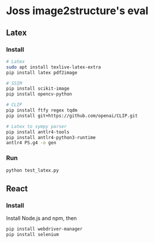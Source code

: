 # Joss image2structure's eval

## Latex

### Install
```bash
# Latex
sudo apt install texlive-latex-extra
pip install latex pdf2image

# SSIM
pip install scikit-image
pip install opencv-python

# CLIP
pip install ftfy regex tqdm 
pip install git+https://github.com/openai/CLIP.git

# Latex to sympy parser
pip install antlr4-tools
pip install antlr4-python3-runtime
antlr4 PS.g4 -o gen
```

### Run
```bash
python test_latex.py 
```

## React

### Install
Install Node.js and npm, then
```bash
pip install webdriver-manager
pip install selenium
```
